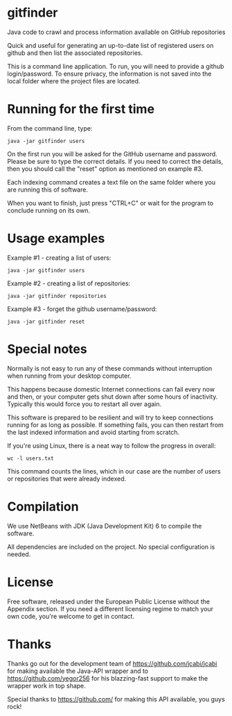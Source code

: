 gitfinder
=========

Java code to crawl and process information available on GitHub repositories

Quick and useful for generating an up-to-date list of registered users
on github and then list the associated repositories.

This is a command line application. To run, you will need to provide a 
github login/password. To ensure privacy, the information is not saved into
the local folder where the project files are located.

Running for the first time
==========================

From the command line, type:

```java -jar gitfinder users```

On the first run you will be asked for the GitHub username and password. Please 
be sure to type the correct details. If you need to correct the details, then 
you should call the "reset" option as mentioned on example #3.

Each indexing command creates a text file on the same folder where you are 
running this of software.

When you want to finish, just press "CTRL+C" or wait for the program to conclude 
running on its own.


Usage examples
==============

Example #1 - creating a list of users:

```java -jar gitfinder users```


Example #2 - creating a list of repositories:

```java -jar gitfinder repositories```


Example #3 - forget the github username/password:

```java -jar gitfinder reset```


Special notes
=============

Normally is not easy to run any of these commands without interruption when 
running from your desktop computer.

This happens because domestic Internet connections can fail every now and then, or your computer 
gets shut down after some hours of inactivity. Typically this would force you to restart all over again.

This software is prepared to be resilient and will try to keep connections running 
for as long as possible. If something fails, you can then restart from the last 
indexed information and avoid starting from scratch.

If you're using Linux, there is a neat way to follow the progress in overall:

```wc -l users.txt```

This command counts the lines, which in our case are the number of users or repositories that were already indexed.


Compilation
===========

We use NetBeans with JDK (Java Development Kit) 6 to compile the software.

All dependencies are included on the project. No special configuration 
is needed.


License
=======
Free software, released under the European Public License without the Appendix
section. If you need a different licensing regime to match your own code, you're 
welcome to get in contact.


Thanks
======
Thanks go out for the development team of https://github.com/jcabi/jcabi for
making available the Java-API wrapper and to https://github.com/yegor256 for his blazzing-fast
support to make the wrapper work in top shape.

Special thanks to https://github.com/ for making this API available, you guys rock!

